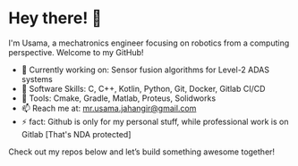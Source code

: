 # Hey there! 👋

I'm Usama, a mechatronics engineer focusing on robotics from a computing perspective. Welcome to my GitHub!

- 🌱 Currently working on: Sensor fusion algorithms for Level-2 ADAS systems
- 🔧 Software Skills: C, C++, Kotlin, Python, Git, Docker, Gitlab CI/CD
- 🔧 Tools: Cmake, Gradle, Matlab, Proteus, Solidworks 
- 📫 Reach me at: mr.usama.jahangir@gmail.com 
- ⚡ fact: Github is only for my personal stuff, while professional work is on Gitlab [That's NDA protected]

Check out my repos below and let’s build something awesome together!
